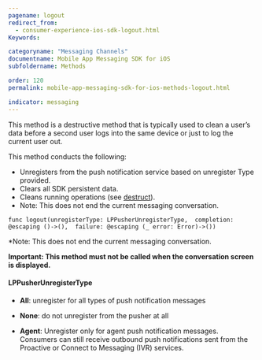 ```yaml
---
pagename: logout
redirect_from:
  - consumer-experience-ios-sdk-logout.html
Keywords:

categoryname: "Messaging Channels"
documentname: Mobile App Messaging SDK for iOS
subfoldername: Methods

order: 120
permalink: mobile-app-messaging-sdk-for-ios-methods-logout.html

indicator: messaging
---
```


This method is a destructive method that is typically used to clean a user’s data before a second user logs into the same device or just to log the current user out.

This method conducts the following:

* Unregisters from the push notification service based on unregister Type provided.
* Clears all SDK persistent data.
* Cleans running operations (see [destruct](consumer-experience-ios-sdk-destruct.html)).
* Note: This does not end the current messaging conversation.

`func logout(unregisterType: LPPusherUnregisterType, 
            completion: @escaping ()->(), 
            failure: @escaping (_ error: Error)->())`

*Note: This does not end the current messaging conversation.

**Important: This method must not be called when the conversation screen is displayed.**


#### LPPusherUnregisterType
* **All**: unregister for all types of push notification messages

* **None**: do not unregister from the pusher at all

* **Agent**: Unregister only for agent push notification messages. Consumers can still receive outbound push notifications sent from the Proactive or Connect to Messaging (IVR) services.